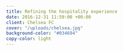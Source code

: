 ```yaml
---
title: Refining the hospitality experience
date: 2016-12-31 11:59:00 +00:00
client: Chelsea FC
cover: "/uploads/chelsea.jpg"
background-color: "#034694"
copy-color: light
---
```


